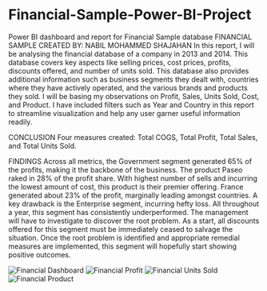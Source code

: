# Financial-Sample-Power-BI-Project
Power BI dashboard and report for Financial Sample database
FINANCIAL SAMPLE
CREATED BY: NABIL MOHAMMED SHAJAHAN
In this report, I will be analysing the financial database of a company in 2013 and 2014. This database covers key aspects like selling prices, cost prices, profits, discounts offered, and number of units sold. This database also provides additional information such as business segments they dealt with, countries where they have actively operated, and the various brands and products they sold.
I will be basing my observations on Profit, Sales, Units Sold, Cost, and Product. I have included filters such as Year and Country in this report to streamline visualization and help any user garner useful information readily.

CONCLUSION
Four measures created: Total COGS, Total Profit, Total Sales, and Total Units Sold.

FINDINGS
Across all metrics, the Government segment generated 65% of the profits, making it the backbone of the business.
The product Paseo raked in 28% of the profit share. With highest number of sells and incurring the lowest amount of cost, this product is their premier offering.
France generated about 23% of the profit, marginally leading amongst countries.
A key drawback is the Enterprise segment, incurring hefty loss. All throughout a year, this segment has consistently underperformed. The management will have to investigate to discover the root problem. As a start, all discounts offered for this segment must be immediately ceased to salvage the situation. Once the root problem is identified and appropriate remedial measures are implemented, this segment will hopefully start showing positive outcomes.

![Financial Dashboard](https://github.com/user-attachments/assets/a6ea32b5-c1f3-46d9-9b09-f751250b97e6)
![Financial Profit](https://github.com/user-attachments/assets/dc011992-759d-49c3-987f-6738a930bdcd)
![Financial Units Sold](https://github.com/user-attachments/assets/8efe53d6-1fd0-4a9e-9284-6a4cd139c8ff)
![Financial Product](https://github.com/user-attachments/assets/da210e43-401c-49f6-9f0c-ed0e3495083b)
